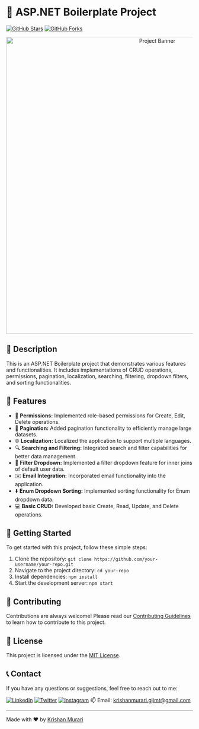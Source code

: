 # 🚀 ASP.NET Boilerplate Project

[![GitHub Stars](https://img.shields.io/github/stars/krishanmurariji/KrishanMurari_portfolio.svg?style=social&label=Stars)](https://github.com/krishanmurariji/KrishanMurari_portfolio)
[![GitHub Forks](https://img.shields.io/github/forks/krishanmurariji/KrishanMurari_portfolio.svg?style=social&label=Forks)](https://github.com/krishanmurariji/KrishanMurari_portfolio)
<div align="center">
  <img src="https://raw.githubusercontent.com/your-username/your-repo/main/awesome-banner.png" alt="Project Banner" width="800">
</div>

## 📖 Description

This is an ASP.NET Boilerplate project that demonstrates various features and functionalities. It includes implementations of CRUD operations, permissions, pagination, localization, searching, filtering, dropdown filters, and sorting functionalities.

## 🌟 Features

- 🔑 **Permissions:** Implemented role-based permissions for Create, Edit, Delete operations.
- 📖 **Pagination:** Added pagination functionality to efficiently manage large datasets.
- 🌐 **Localization:** Localized the application to support multiple languages.
- 🔍 **Searching and Filtering:** Integrated search and filter capabilities for better data management.
- 🔽 **Filter Dropdown:** Implemented a filter dropdown feature for inner joins of default user data.
- ✉️ **Email Integration:** Incorporated email functionality into the application.
- ⬇️ **Enum Dropdown Sorting:** Implemented sorting functionality for Enum dropdown data.
- 💻 **Basic CRUD:** Developed basic Create, Read, Update, and Delete operations.

## 🚀 Getting Started

To get started with this project, follow these simple steps:

1. Clone the repository: `git clone https://github.com/your-username/your-repo.git`
2. Navigate to the project directory: `cd your-repo`
3. Install dependencies: `npm install`
4. Start the development server: `npm start`

## 🤝 Contributing

Contributions are always welcome! Please read our [Contributing Guidelines](.github/CONTRIBUTING.md) to learn how to contribute to this project.

## 📝 License

This project is licensed under the [MIT License](LICENSE).

## 📞 Contact

If you have any questions or suggestions, feel free to reach out to me:

[![LinkedIn](https://img.shields.io/badge/LinkedIn-0077B5?style=for-the-badge&logo=linkedin&logoColor=white)](https://linkedin.com/in/krishan-murari/)
[![Twitter](https://img.shields.io/badge/Twitter-1DA1F2?style=for-the-badge&logo=twitter&logoColor=white)](https://twitter.com/KrishanMuraari)
[![Instagram](https://img.shields.io/badge/Instagram-E4405F?style=for-the-badge&logo=instagram&logoColor=white)](https://www.instagram.com/krishanmurariji/)
📫 Email: [krishanmurari.gjimt@gmail.com](mailto:krishanmurari.gjimt@gmail.com)

---

Made with ❤️ by [Krishan Murari](https://krishanmurari.vercel.app/)
